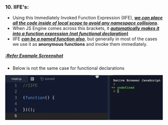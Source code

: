 ### 10. IIFE's:

- Using this Immediately Invoked Function Expression (IIFE), <ins>**_we can place all the code inside of local scope to avoid any namespace collisions_**</ins>.
- When JS Engine comes across this brackets, it <ins>**_automatically makes it into a function expression (not functional declaration)_**</ins>
- IIFE <ins>**_can be a named function also_**</ins>, but generally in most of the cases we use it as **anonymous functions** and invoke them immediately.

##### <u>:Refer Example Screenshot</u>

- Below is not the same case for functional declarations

![alt text](/js/JS_Advanced_Concepts/images_used/compressed_Images/IIFE.png)
